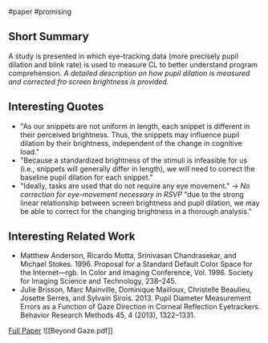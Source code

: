 #paper #promising 

## Short Summary ##
A study is presented in which eye-tracking data (more precisely pupil dilation and blink rate) is used to measure CL to better understand program comprehension.
*A detailed description on how pupil dilation is measured and corrected fro screen brightness is provided.*

## Interesting Quotes ##
- "As our snippets are not uniform in length, each snippet is different in their perceived brightness. Thus, the snippets may influence pupil dilation by their brightness, independent of the change in cognitive load."
- "Because a standardized brightness of the stimuli is infeasible for us (i.e., snippets will generally differ in length), we will need to correct the baseline pupil dilation for each snippet."
- "Ideally, tasks are used that do not require any eye movement."
  *-> No correction for eye-movement necessary in RSVP*
  "due to the strong linear relationship between screen brightness and pupil dilation, we may be able to correct for the changing brightness in a thorough analysis."

## Interesting Related Work ##
- Matthew Anderson, Ricardo Motta, Srinivasan Chandrasekar, and Michael Stokes. 1996. Proposal for a Standard Default Color Space for the Internet—rgb. In Color and Imaging Conference, Vol. 1996. Society for Imaging Science and Technology, 238–245.
- Julie Brisson, Marc Mainville, Dominique Mailloux, Christelle Beaulieu, Josette Serres, and Sylvain Sirois. 2013. Pupil Diameter Measurement Errors as a Function of Gaze Direction in Corneal Reflection Eyetrackers. Behavior Research Methods 45, 4 (2013), 1322–1331.

[Full Paper](https://dl.acm.org/doi/10.1145/3216723.3216726) ![[Beyond Gaze.pdf]]